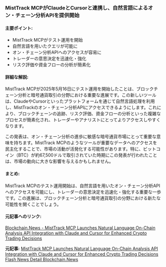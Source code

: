 ### MistTrack MCPがClaudeとCursorと連携し、自然言語によるオン・チェーン分析APIを提供開始

#### 主要ポイント:
- MistTrack MCPがテスト運用を開始
- 自然言語を用いたクエリが可能に
- オン・チェーン分析APIへのアクセスが容易に
- トレーダーの意思決定を迅速化・強化
- リスク評価や資金フローの分析が簡素化

#### 詳細な解説:
MistTrack MCPが2025年5月16日にテスト運用を開始したことは、ブロックチェーン分析と暗号通貨取引の分野における重要な進展です。この新しいツールは、ClaudeやCursorといったプラットフォームを通じて自然言語処理を利用し、MistTrackのオン・チェーン分析APIにアクセスできるようにします。これにより、ブロックチェーンの追跡、リスク評価、資金フローの分析といった複雑なプロセスが簡素化され、トレーダーやアナリストにとってよりアクセスしやすくなります。

この発表は、オン・チェーン分析の進歩に敏感な暗号通貨市場にとって重要な意味を持ちます。MistTrack MCPのようなツールが重要なデータへのアクセスを民主化することで、市場の活動が活発化する可能性があります。特に、ビットコイン（BTC）が約67,500ドルで取引されていた時期にこの発表が行われたことは、市場の動向に大きな影響を与えるかもしれません。

#### まとめ:
MistTrack MCPのテスト運用開始は、自然言語を用いたオン・チェーン分析APIへのアクセスを可能にし、トレーダーの意思決定を迅速化・強化する重要な一歩です。この進展は、ブロックチェーン分析と暗号通貨取引の分野における新たな可能性を開くことでしょう。

#### 元記事へのリンク:
[Blockchain.News - MistTrack MCP Launches Natural Language On-Chain Analysis API Integration with Claude and Cursor for Enhanced Crypto Trading Decisions](https://blockchain.news/news/misttrack-mcp-launches-natural-language-on-chain-analysis-api-integration-with-claude-and-cursor-for-enhanced-crypto-trading-decisions)

**元記事:** [MistTrack MCP Launches Natural Language On-Chain Analysis API Integration with Claude and Cursor for Enhanced Crypto Trading Decisions Flash News Detail Blockchain.News](https://blockchain.news/flashnews/misttrack-mcp-launches-natural-language-on-chain-analysis-api-integration-with-claude-and-cursor-for-enhanced-crypto-trading-decisions)